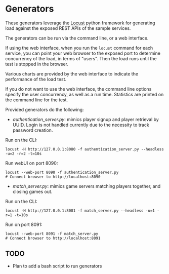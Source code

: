 # Generators

These generators leverage the [Locust](https://locust.io) python framework for generating load against the exposed REST APIs of the sample services.

The generators can be run via the command line, or a web interface.

If using the web interface, when you run the `locust` command for each service, you can point your web browser to the exposed port to determine
concurrency of the load, in terms of "users". Then the load runs until the test is stopped in the browser.

Various charts are provided by the web interface to indicate the performance of the load test.

If you do not want to use the web interface, the command line options specify the user concurrency, as well as a run time. Statistics are printed on the
command line for the test.


Provided generators do the following:

- _authentication_server.py_: mimics player signup and player retrieval by UUID. Login is not handled currently due to the necessity to track password creation.

Run on the CLI:
```
locust -H http://127.0.0.1:8080 -f authentication_server.py --headless -u=2 -r=2 -t=10s
```

Run webUI on port 8090:
```
locust --web-port 8090 -f authentication_server.py
# Connect browser to http://localhost:8090
```

- _match_server.py_: mimics game servers matching players together, and closing games out.

Run on the CLI:
```
locust -H http://127.0.0.1:8081 -f match_server.py --headless -u=1 -r=1 -t=10s
```

Run on port 8091:
```
locust --web-port 8091 -f match_server.py
# Connect browser to http://localhost:8091
```


## TODO
- Plan to add a bash script to run generators

